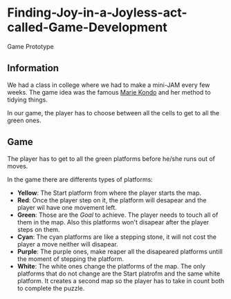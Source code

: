 # Finding-Joy-in-a-Joyless-act-called-Game-Development
Game Prototype

## Information

We had a class in college where we had to make a mini-JAM every few weeks. The game idea was the famous [Marie Kondo](https://es.wikipedia.org/wiki/Marie_Kondo) and her method to tidying things. 

In our game, the player has to choose between all the cells to get to all the green ones.

## Game

The player has to get to all the green platforms before he/she runs out of moves.

In the game there are differents types of platforms: <br>
*   **Yellow**: The Start platform from where the player starts the map.
*   **Red**: Once the player step on it, the platform will desapear and the player wil have one movement left.<br>
*   **Green**: Those are the *Goal* to achieve. The player needs to touch all of them in the map. Also this platforms won't disapear after the player steps on them. <br>
*   **Cyan**: The cyan platforms are like a stepping stone, it will not cost the player a move neither will disapear.
*   **Purple**: The purple ones, make reaper all the disapeared platforms untill the moment of stepping the platform.
*   **White**: The white ones change the platforms of the map. The only platforms that do not change are the Start platrofm and the same white platform.
It creates a second map so the player has to take in count both to complete the puzzle.